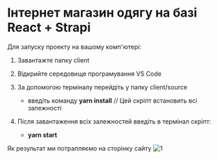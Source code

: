 # Інтернет магазин одягу на базі React + Strapi
Для запуску проекту на вашому комп'ютері:

1. Завантажте папку client
2. Відкрийте середовище програмування VS Code
3. За допомогою терміналу перейдіть у папку client/source
     - введіть команду **yarn install** // Цей скріпт встановить всі залежності

4. Після завантаження всіх залежностей введіть в термінал скріпт:
   - **yarn start**

  Як результат ми потрапляємо на сторінку сайту
    ![1](https://github.com/0verC0der/ecommerce-project-diplom/assets/90970704/a3b5dc7c-dd55-4e95-a58b-d3777db15916)
